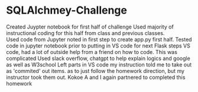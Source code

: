 # SQLAlchmey-Challenge
Created Juypter notebook for first half of challenge
  Used majority of instructional coding for this half from class and previous classes.  
Used code from Jupyter noted in first step to create app.py first half.  Tested code in jupyter notebook prior to putting in VS code for next Flask steps
VS code, had a lot of outside help from a friend on how to code.  This was complicated
  Used slack overflow, chatgpt to help explain logics and google as well as W3school
  Left parts in VS code my instruction told me to take out as 'commited' out items. as to just follow the homework direction, but my instructor took them out.
 Kokoe A and I again partnered to completed this homework
